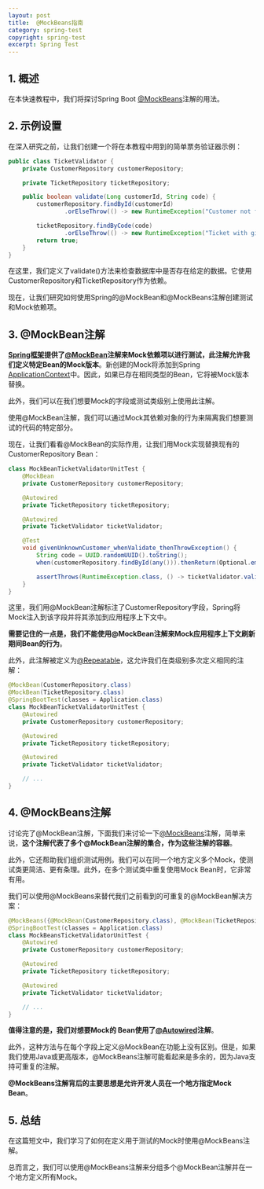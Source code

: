 ```yaml
---
layout: post
title:  @MockBeans指南
category: spring-test
copyright: spring-test
excerpt: Spring Test
---
```


## 1. 概述

在本快速教程中，我们将探讨Spring Boot [@MockBeans](https://docs.spring.io/spring-boot/api/java/org/springframework/boot/test/mock/mockito/MockBeans.html)注解的用法。

## 2. 示例设置

在深入研究之前，让我们创建一个将在本教程中用到的简单票务验证器示例：

```java
public class TicketValidator {
    private CustomerRepository customerRepository;

    private TicketRepository ticketRepository;

    public boolean validate(Long customerId, String code) {
        customerRepository.findById(customerId)
                .orElseThrow(() -> new RuntimeException("Customer not found"));

        ticketRepository.findByCode(code)
                .orElseThrow(() -> new RuntimeException("Ticket with given code not found"));
        return true;
    }
}
```

在这里，我们定义了validate()方法来检查数据库中是否存在给定的数据。它使用CustomerRepository和TicketRepository作为依赖。

现在，让我们研究如何使用Spring的@MockBean和@MockBeans注解创建测试和Mock依赖项。

## 3. @MockBean注解

**[Spring框架](https://www.baeldung.com/spring-tutorial)提供了[@MockBean](https://www.baeldung.com/java-spring-mockito-mock-mockbean#spring-boots-mockbean-annotation)注解来Mock依赖项以进行测试，此注解允许我们定义特定Bean的Mock版本**。新创建的Mock将添加到Spring [ApplicationContext](https://www.baeldung.com/spring-application-context)中。因此，如果已存在相同类型的Bean，它将被Mock版本替换。

此外，我们可以在我们想要Mock的字段或测试类级别上使用此注解。

使用@MockBean注解，我们可以通过Mock其依赖对象的行为来隔离我们想要测试的代码的特定部分。

现在，让我们看看@MockBean的实际作用，让我们用Mock实现替换现有的CustomerRepository Bean：

```java
class MockBeanTicketValidatorUnitTest {
    @MockBean
    private CustomerRepository customerRepository;

    @Autowired
    private TicketRepository ticketRepository;

    @Autowired
    private TicketValidator ticketValidator;

    @Test
    void givenUnknownCustomer_whenValidate_thenThrowException() {
        String code = UUID.randomUUID().toString();
        when(customerRepository.findById(any())).thenReturn(Optional.empty());

        assertThrows(RuntimeException.class, () -> ticketValidator.validate(1L, code));
    }
}
```

这里，我们用@MockBean注解标注了CustomerRepository字段，Spring将Mock注入到该字段并将其添加到应用程序上下文中。

**需要记住的一点是，我们不能使用@MockBean注解来Mock应用程序上下文刷新期间Bean的行为**。

此外，此注解被定义为[@Repeatable](https://www.baeldung.com/java-default-annotations#5-repeatable)，这允许我们在类级别多次定义相同的注解：

```java
@MockBean(CustomerRepository.class)
@MockBean(TicketRepository.class)
@SpringBootTest(classes = Application.class)
class MockBeanTicketValidatorUnitTest {
    @Autowired
    private CustomerRepository customerRepository;

    @Autowired
    private TicketRepository ticketRepository;

    @Autowired
    private TicketValidator ticketValidator;

    // ...
}
```

## 4. @MockBeans注解

讨论完了@MockBean注解，下面我们来讨论一下[@MockBeans](https://docs.spring.io/spring-boot/api/java/org/springframework/boot/test/mock/mockito/MockBeans.html)注解，简单来说，**这个注解代表了多个@MockBean注解的集合，作为这些注解的容器**。

此外，它还帮助我们组织测试用例。我们可以在同一个地方定义多个Mock，使测试类更简洁、更有条理。此外，在多个测试类中重复使用Mock Bean时，它非常有用。

我们可以使用@MockBeans来替代我们之前看到的可重复的@MockBean解决方案：

```java
@MockBeans({@MockBean(CustomerRepository.class), @MockBean(TicketRepository.class)})
@SpringBootTest(classes = Application.class)
class MockBeansTicketValidatorUnitTest {
    @Autowired
    private CustomerRepository customerRepository;

    @Autowired
    private TicketRepository ticketRepository;

    @Autowired
    private TicketValidator ticketValidator;

    // ...
}
```

**值得注意的是，我们对想要Mock的 Bean使用了[@Autowired](https://www.baeldung.com/spring-autowire)注解**。

此外，这种方法与在每个字段上定义@MockBean在功能上没有区别。但是，如果我们使用Java或更高版本，@MockBeans注解可能看起来是多余的，因为Java支持可重复的注解。

**@MockBeans注解背后的主要思想是允许开发人员在一个地方指定Mock Bean**。

## 5. 总结

在这篇短文中，我们学习了如何在定义用于测试的Mock时使用@MockBeans注解。

总而言之，我们可以使用@MockBeans注解来分组多个@MockBean注解并在一个地方定义所有Mock。